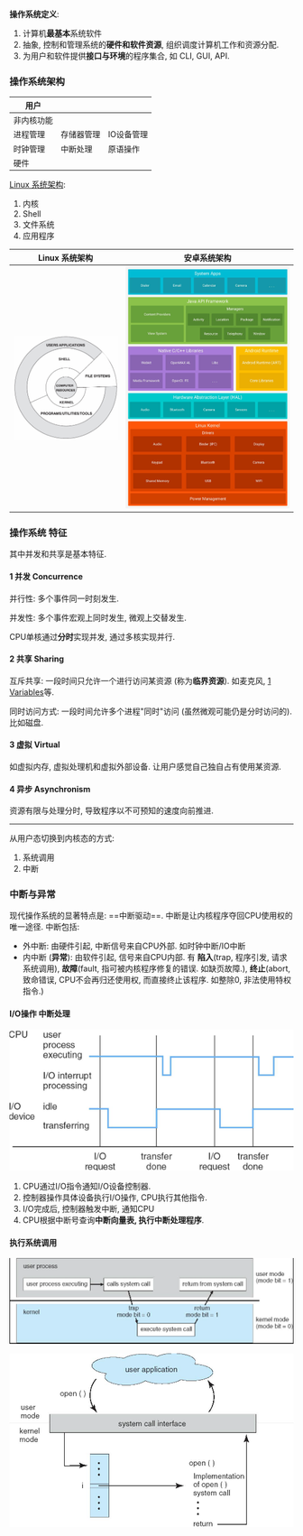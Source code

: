 **操作系统定义**:   
1. 计算机**最基本**系统软件
2. 抽象, 控制和管理系统的**硬件和软件资源**, 组织调度计算机工作和资源分配.
3. 为用户和软件提供**接口与环境**的程序集合, 如 CLI, GUI, API.

### 操作系统架构

| 用户       |            |            |
| ---------- | ---------- | ---------- |
| 非内核功能 |            |            |
| 进程管理   | 存储器管理 | IO设备管理 |
| 时钟管理   | 中断处理   | 原语操作   |
| 硬件           |            |            |

[Linux 系统架构](../linux.md):
1. 内核
2. Shell
3. 文件系统
4. 应用程序

| Linux 系统架构 | 安卓系统架构 |
| -------------- | ------------ |
|    ![\|200](../../attach/Pasted%20image%2020240429171126.png)            |  ![安卓系统五层架构\|200](../../attach/Pasted%20image%2020230620164006.png)            |


### 操作系统 特征
其中并发和共享是基本特征.

#### 1 并发 Concurrence

并行性: 多个事件同一时刻发生.

并发性: 多个事件宏观上同时发生, 微观上交替发生.

CPU单核通过**分时**实现并发, 通过多核实现并行.

#### 2 共享 Sharing

互斥共享: 一段时间只允许一个进行访问某资源 (称为**临界资源**). 如麦克风, [1 Variables](../../Shell/Bash/编程/1%20Variables.md)等.

同时访问方式: 一段时间允许多个进程"同时"访问 (虽然微观可能仍是分时访问的). 比如磁盘.

#### 3 虚拟 Virtual

如虚拟内存, 虚拟处理机和虚拟外部设备. 让用户感觉自己独自占有使用某资源.

#### 4 异步 Asynchronism

资源有限与处理分时, 导致程序以不可预知的速度向前推进.

***

从用户态切换到内核态的方式:
1. 系统调用
2. 中断

### 中断与异常

现代操作系统的显著特点是: ==中断驱动==. 中断是让内核程序夺回CPU使用权的唯一途径. 中断包括:  
- 外中断: 由硬件引起, 中断信号来自CPU外部. 如时钟中断/IO中断
- 内中断 (**异常**): 由软件引起, 信号来自CPU内部. 有 **陷入**(trap, 程序引发, 请求系统调用), **故障**(fault, 指可被内核程序修复的错误. 如缺页故障.), **终止**(abort, 致命错误, CPU不会再归还使用权, 而直接终止该程序. 如整除0, 非法使用特权指令.)

#### I/O操作 中断处理

![|400](../../attach/Pasted%20image%2020230618230129.png)

1. CPU通过I/O指令通知I/O设备控制器.
2. 控制器操作具体设备执行I/O操作, CPU执行其他指令.
3. I/O完成后, 控制器触发中断, 通知CPU
4. CPU根据中断号查询**中断向量表, 执行中断处理程序**.

#### 执行系统调用

![|500](../../attach/Pasted%20image%2020230618231116.png)

![400](../../attach/Pasted%20image%2020230618231521.png)
